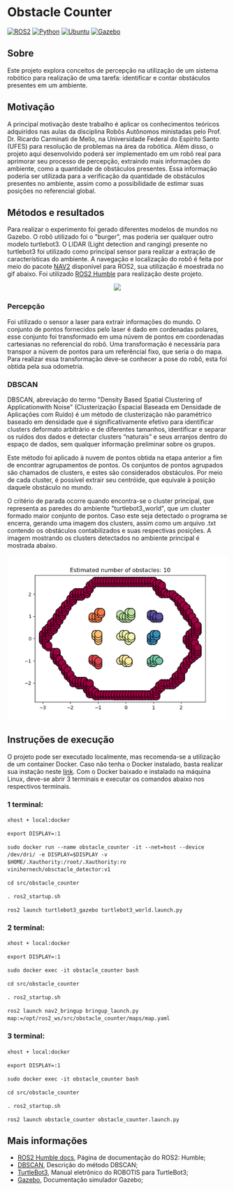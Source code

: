 <!-- indicando os procedimentos de instalação e requisitos (versão OS e ROS, pacotes instalados, etc.), informações sobre motivação, utilidade, instalação, execução e exemplo de resultados. (iii) o relatório deve introduzir os conceitos básicos da disciplina que foram utilizados no projeto. As questões propostas podem ser usadas como guia para melhorar a qualidade do texto. -->

# Obstacle Counter 
[![ROS2](https://img.shields.io/badge/ROS2-Humble-green)](https://docs.ros.org/en/humble/index.html)
[![Python](https://img.shields.io/badge/Python-v3.7-blue)](https://www.python.org/)
[![Ubuntu](https://img.shields.io/badge/Ubuntu-v22.04.4-red)](https://ubuntu.com/download)
[![Gazebo](https://img.shields.io/badge/Gazebo-vX-orange)](https://gazebosim.org/docs)
## Sobre
Este projeto explora conceitos de percepção na utilização de um sistema robótico para realização de uma tarefa: identificar e contar obstáculos presentes em um ambiente.

## Motivação
A principal motivação deste trabalho é aplicar os conhecimentos teóricos adquiridos nas aulas da disciplina Robôs Autônomos ministadas pelo Prof. Dr. Ricardo Carminati de Mello, na Universidade Federal do Espírito Santo (UFES) para resolução de problemas na área da robótica. Além disso, o projeto aqui desenvolvido poderá ser implementado em um robô real para aprimorar seu processo de percepção, extraindo mais informações do ambiente, como a quantidade de obstáculos presentes. Essa informação poderia ser utilizada para a verificação da quantidade de obstáculos presentes no ambiente, assim como a possibilidade de estimar suas posições no referencial global.

## Métodos e resultados



Para realizar o experimento foi gerado diferentes modelos de mundos no Gazebo. O robô utilizado foi o "burger", mas poderia ser qualquer outro modelo turtlebot3. O LIDAR (Light detection and ranging) presente no turtlebot3 foi utilizado como principal sensor para realizar a extração de características do ambiente. A navegação e localização do robô é feita por meio do pacote [NAV2](https://navigation.ros.org/) disponível para ROS2, sua utilização é moestrada no gif abaixo. Foi utilizado [ROS2 Humble](https://docs.ros.org/en/humble/index.html) para realização deste projeto. 


<p align="center">
<img src= "https://navigation.ros.org/_images/navigation_with_recovery_behaviours.gif" width=750>
</p>

### Percepção
Foi utilizado o sensor a laser para extrair informações do mundo. O conjunto de pontos fornecidos pelo laser é dado em cordenadas polares, esse conjunto foi transformado em uma núvem de pontos em coordenadas cartesianas no referencial do robô. Uma transformação é necessária para transpor a núvem de pontos para um referêncial fixo, que seria o do mapa. Para realizar essa transformação deve-se conhecer a pose do robô, esta foi obtida pela sua odometria. 

### DBSCAN

DBSCAN, abreviação do termo "Density Based Spatial Clustering of Applicationwith Noise" (Clusterização Espacial Baseada em Densidade de Aplicações com Ruído) é um método de clusterização não paramétrico baseado em densidade que é significativamente efetivo para identificar clusters deformato arbitrário e de diferentes tamanhos, identificar e separar os ruídos dos dados e detectar clusters “naturais” e seus arranjos dentro do espaço de dados, sem qualquer
informação preliminar sobre os grupos.

Este método foi aplicado à nuvem de pontos obtida na etapa anterior a fim de encontrar agrupamentos de pontos. Os conjuntos de pontos agrupados são chamados de clusters, e estes são considerados obstáculos. Por meio de cada cluster, é possível extrair seu centróide, que equivale à posição daquele obstáculo no mundo. 

O critério de parada ocorre quando encontra-se o cluster principal, que representa as paredes do ambiente "turtlebot3_world", que um cluster formado maior conjunto de pontos. Caso este seja detectado o programa se encerra, gerando uma imagem dos clusters, assim como um arquivo .txt contendo os obstáculos contabilizados e suas respectivas posições. A imagem mostrando os clusters detectados no ambiente principal é mostrada abaixo.

<p align="center">
<img src= "https://github.com/vinihernech/obstacle-counter/blob/main/obstacle_counter/obstacles.png" width=750>
</p>


 
## Instruções de execução

O projeto pode ser executado localmente, mas recomenda-se a utilização de um container Docker. Caso não tenha o Docker instalado, basta realizar sua instação neste [link](https://docs.docker.com/desktop/install/linux-install/).
Com o Docker baixado e instalado na máquina Linux, deve-se abrir 3 terminais e executar os comandos abaixo nos respectivos terminais.

### 1 terminal:

```xhost + local:docker```

```export DISPLAY=:1```

```sudo docker run --name obstacle_counter -it --net=host --device /dev/dri/ -e DISPLAY=$DISPLAY -v $HOME/.Xauthority:/root/.Xauthority:ro vinihernech/obsctacle_detector:v1```

```cd src/obstacle_counter```

```. ros2_startup.sh```

```ros2 launch turtlebot3_gazebo turtlebot3_world.launch.py```


### 2 terminal: 

```xhost + local:docker```

```export DISPLAY=:1```

```sudo docker exec -it obstacle_counter bash```

```cd src/obstacle_counter```

```. ros2_startup.sh```

```ros2 launch nav2_bringup bringup_launch.py map:=/opt/ros2_ws/src/obstacle_counter/maps/map.yaml```


### 3 terminal:

```xhost + local:docker```

```export DISPLAY=:1```

```sudo docker exec -it obstacle_counter bash```

```cd src/obstacle_counter```

```. ros2_startup.sh```

```ros2 launch obstacle_counter obstacle_counter.launch.py```

## Mais informações 
* [ROS2 Humble docs](https://docs.ros.org/en/humble/index.html), Página de documentação do ROS2: Humble;
* [DBSCAN](https://www.maxwell.vrac.puc-rio.br/24787/24787_6.PDF), Descrição do método DBSCAN;
* [TurtleBot3](https://emanual.robotis.com/docs/en/platform/turtlebot3/overview/), Manual eletrônico do ROBOTIS para TurtleBot3;
* [Gazebo](https://gazebosim.org/docs), Documentação simulador Gazebo;
